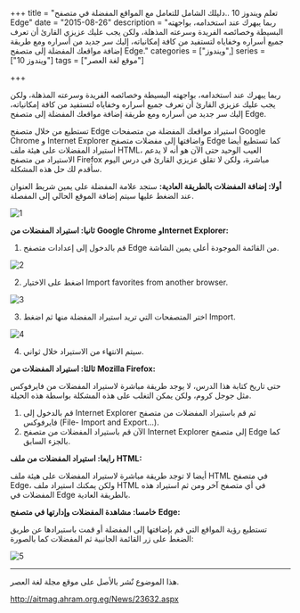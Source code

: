 +++
title = "تعلم ويندوز 10 ..دليلك الشامل للتعامل مع المواقع المفضلة في متصفح Edge"
date = "2015-08-26"
description = "ربما يبهرك عند استخدامه، بواجهته البسيطة وخصائصه الفريدة وسرعته المذهلة، ولكن يجب عليك عزيزي القارئ أن تعرف جميع أسراره وخفاياه لتستفيد من كافة إمكانياته، إليك سر جديد من أسراره ومع طريقة إضافة مواقعك المفضلة إلى متصفح Edge."
categories = ["ويندوز",]
series = ["ويندوز 10"]
tags = ["موقع لغة العصر"]

+++

ربما يبهرك عند استخدامه، بواجهته البسيطة وخصائصه الفريدة وسرعته المذهلة، ولكن يجب عليك عزيزي القارئ أن تعرف جميع أسراره وخفاياه لتستفيد من كافة إمكانياته، إليك سر جديد من أسراره ومع طريقة إضافة مواقعك المفضلة إلى متصفح Edge.

تستطيع من خلال متصفح Edge استيراد مواقعك المفضلة من متصفحات Google Chrome و Internet Explorer واضافتها إلى مفضلات متصفح Edge كما تستطيع أيضا استيراد المفضلات على هيئة ملف HTML، العيب الوحيد حتى الآن هو أنه لا يدعم الاستيراد من متصفح Firefox مباشرة، ولكن لا تقلق عزيزي القارئ في درس اليوم سأقدم لك حل هذه المشكلة.

**أولا: إضافة المفضلات بالطريقة العادية:**
ستجد علامة المفضلة على يمين شريط العنوان عند الضغط عليها سيتم إضافة الموقع الحالي إلى المفصلة.

![](images/2015-635761931042945673-294.jpg "1")

**ثانيا: استيراد المفضلات من** **Google Chrome** **وInternet Explorer:**
1. قم بالدخول إلى إعدادات متصفح Edge من القائمة الموجودة أعلى يمين الشاشة.

![](images/2015-635761931827789423-778.png "2")

2. اضغط على الاختيار Import favorites from another browser.

![](images/2015-635761932344508173-450.png "3")

3. اختر المتصفحات التي تريد استيراد المفضلة منها ثم اضغط Import.

![](images/2015-635761932811695673-169.png "4")

4. سيتم الانتهاء من الاستيراد خلال ثواني.

**ثالثا: استيراد المفضلات من** **Mozilla Firefox:**

حتى تاريخ كتابة هذا الدرس، لا يوجد طريقة مباشرة لاستيراد المفضلات من فايرفوكس مثل جوجل كروم، ولكن يمكن التغلب على هذه المشكلة بواسطة هذه الحيلة.
1. قم بالدخول إلى Internet Explorer ثم قم باستيراد المفضلات من متصفح فايرفوكس (File- Import and Export...).
2. الآن قم باستيراد المفضلات من متصفح Internet Explorer إلى متصفح Edge كما بالجزء السابق.

**رابعا: استيراد المفضلات من ملف** **HTML:**

أيضا لا توجد طريقة مباشرة لاستيراد المفضلات على هيئة ملف HTML في متصفح Edge، ولكن يمكنك استيراد ملف HTML في أي متصفح آخر ومن ثم استيراد هذه المفضلات في Edge بالطريقة العادية.

**خامسا: مشاهدة المفضلات وإدارتها في متصفح** **Edge:**

تستطيع رؤية المواقع التي قم بإضافتها إلى المفضلة أو قمت باستيرادها عن طريق الضغط على زر القائمة الجانبية ثم المفضلات كما بالصورة:

![](images/2015-635761933177945673-794.png "5")

---
هذا الموضوع نٌشر باﻷصل على موقع مجلة لغة العصر.

http://aitmag.ahram.org.eg/News/23632.aspx